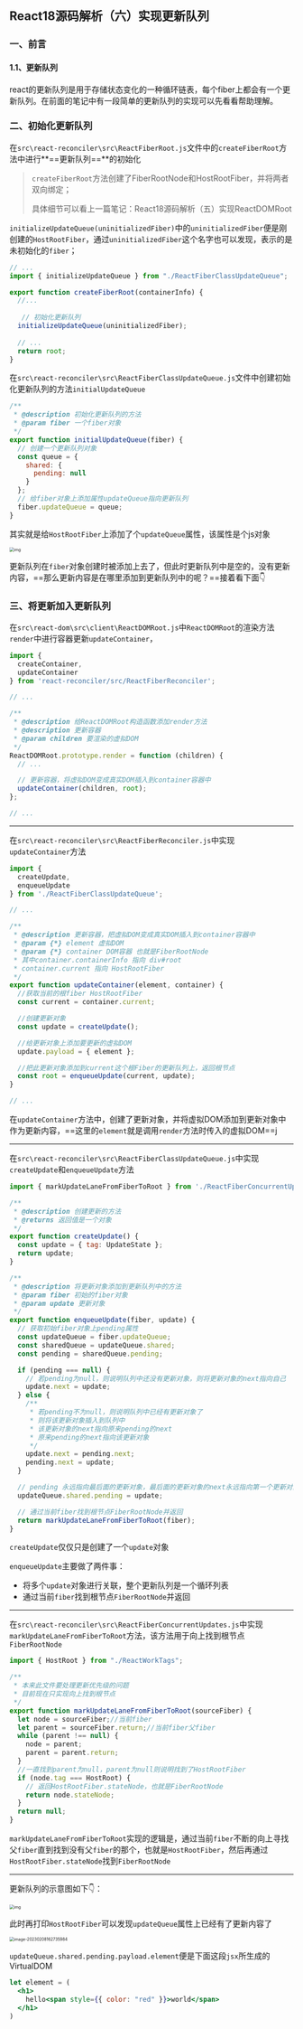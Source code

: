 ## React18源码解析（六）实现更新队列

### 一、前言

#### 1.1、更新队列

react的更新队列是用于存储状态变化的一种循环链表，每个fiber上都会有一个更新队列。在前面的笔记<!--React18源码解析（四）理解fiber-->中有一段简单的更新队列的实现可以先看看帮助理解。

### 二、初始化更新队列

在`src\react-reconciler\src\ReactFiberRoot.js`文件中的`createFiberRoot`方法中进行**==更新队列==**的初始化

> `createFiberRoot`方法创建了FiberRootNode和HostRootFiber，并将两者双向绑定；
>
> 具体细节可以看上一篇笔记：React18源码解析（五）实现ReactDOMRoot

 `initializeUpdateQueue(uninitializedFiber)`中的`uninitializedFiber`便是刚创建的`HostRootFiber`，通过`uninitializedFiber`这个名字也可以发现，表示的是未初始化的`fiber`；

```js
// ...
import { initializeUpdateQueue } from "./ReactFiberClassUpdateQueue";

export function createFiberRoot(containerInfo) {
  //...
  
   // 初始化更新队列
  initializeUpdateQueue(uninitializedFiber);
  
  // ...
  return root;
}

```

在`src\react-reconciler\src\ReactFiberClassUpdateQueue.js`文件中创建初始化更新队列的方法`initialUpdateQueue`

```js
/**
 * @description 初始化更新队列的方法
 * @param fiber 一个fiber对象
 */
export function initialUpdateQueue(fiber) {
  // 创建一个更新队列对象
  const queue = {
    shared: {
      pending: null
    }
  };
  // 给fiber对象上添加属性updateQueue指向更新队列
  fiber.updateQueue = queue;
}
```

其实就是给`HostRootFiber`上添加了个`updateQueue`属性，该属性是个js对象

<img src="https://raw.githubusercontent.com/wanglufei561/picture_repo/master/assets/initializeUpdateQueue_1664039386818.png" alt="img" style="zoom:50%;" />

更新队列在`fiber`对象创建时被添加上去了，但此时更新队列中是空的，没有更新内容，==那么更新内容是在哪里添加到更新队列中的呢？==接着看下面👇

### 三、将更新加入更新队列

在`src\react-dom\src\client\ReactDOMRoot.js`中`ReactDOMRoot`的渲染方法`render`中进行容器更新`updateContainer`，<!--初渲染也是一种容器更新，因为刚开始的容器中是空的-->

```js
import {
  createContainer,
  updateContainer
} from 'react-reconciler/src/ReactFiberReconciler';

// ...

/**
 * @description 给ReactDOMRoot构造函数添加render方法
 * @description 更新容器
 * @param children 要渲染的虚拟DOM
 */
ReactDOMRoot.prototype.render = function (children) {
  // ...

  // 更新容器，将虚拟DOM变成真实DOM插入到container容器中
  updateContainer(children, root);
};

// ...
```

------

在`src\react-reconciler\src\ReactFiberReconciler.js`中实现`updateContainer`方法

```js
import {
  createUpdate,
  enqueueUpdate
} from './ReactFiberClassUpdateQueue';

// ... 

/**
 * @description 更新容器，把虚拟DOM变成真实DOM插入到container容器中
 * @param {*} element 虚拟DOM
 * @param {*} container DOM容器 也就是FiberRootNode
 * 其中container.containerInfo 指向 div#root
 * container.current 指向 HostRootFiber
 */
export function updateContainer(element, container) {
  //获取当前的根fiber HostRootFiber
  const current = container.current;

  //创建更新对象
  const update = createUpdate();

  //给更新对象上添加要更新的虚拟DOM
  update.payload = { element };

  //把此更新对象添加到current这个根Fiber的更新队列上，返回根节点
  const root = enqueueUpdate(current, update);
}

// ...
```

在`updateContainer`方法中，创建了更新对象，并将虚拟DOM添加到更新对象中作为更新内容，==这里的`element`就是调用`render`方法时传入的虚拟DOM==j<!--一般情况下，render方法传入的虚拟DOM就是整个应用的虚拟DOM树-->

------

在`src\react-reconciler\src\ReactFiberClassUpdateQueue.js`中实现`createUpdate`和`enqueueUpdate`方法

```js
import { markUpdateLaneFromFiberToRoot } from './ReactFiberConcurrentUpdates';

/**
 * @description 创建更新的方法
 * @returns 返回值是一个对象
 */
export function createUpdate() {
  const update = { tag: UpdateState };
  return update;
}

/**
 * @description 将更新对象添加到更新队列中的方法
 * @param fiber 初始的fiber对象
 * @param update 更新对象
 */
export function enqueueUpdate(fiber, update) {
  // 获取初始fiber对象上pending属性
  const updateQueue = fiber.updateQueue;
  const sharedQueue = updateQueue.shared;
  const pending = sharedQueue.pending;

  if (pending === null) {
    // 若pending为null，则说明队列中还没有更新对象，则将更新对象的next指向自己
    update.next = update;
  } else {
    /**
     * 若pending不为null，则说明队列中已经有更新对象了
     * 则将该更新对象插入到队列中
     * 该更新对象的next指向原来pending的next
     * 原来pending的next指向该更新对象
     */
    update.next = pending.next;
    pending.next = update;
  }

  // pending 永远指向最后面的更新对象，最后面的更新对象的next永远指向第一个更新对象
  updateQueue.shared.pending = update;

  // 通过当前fiber找到根节点FiberRootNode并返回
  return markUpdateLaneFromFiberToRoot(fiber);
}
```

`createUpdate`仅仅只是创建了一个`update`对象

`enqueueUpdate`主要做了两件事：

- 将多个`update`对象进行关联，整个更新队列是一个循环列表<!--关于循环列表的笔记在04、理解fiber这篇笔记中有记录-->
- 通过当前`fiber`找到根节点`FiberRootNode`并返回

------

在`src\react-reconciler\src\ReactFiberConcurrentUpdates.js`中实现`markUpdateLaneFromFiberToRoot`方法，该方法用于向上找到根节点`FiberRootNode`

```js
import { HostRoot } from "./ReactWorkTags";

/**
 * 本来此文件要处理更新优先级的问题
 * 目前现在只实现向上找到根节点
 */
export function markUpdateLaneFromFiberToRoot(sourceFiber) {
  let node = sourceFiber;//当前fiber
  let parent = sourceFiber.return;//当前fiber父fiber
  while (parent !== null) {
    node = parent;
    parent = parent.return;
  }
  //一直找到parent为null，parent为null则说明找到了HostRootFiber
  if (node.tag === HostRoot) {
    // 返回HostRootFiber.stateNode，也就是FiberRootNode
    return node.stateNode;
  }
  return null;
}
```

`markUpdateLaneFromFiberToRoot`实现的逻辑是，通过当前`fiber`不断的向上寻找父`fiber`直到找到没有父`fiber`的那个，也就是`HostRootFiber`，然后再通过`HostRootFiber.stateNode`找到`FiberRootNode`<!--对比着fiber树的示意图一看便知-->

------

更新队列的示意图如下👇：

<img src="https://raw.githubusercontent.com/wanglufei561/picture_repo/master/assets/queuepending_1644750048819.png" alt="img" style="zoom:50%;" />

此时再打印`HostRootFiber`可以发现`updateQueue`属性上已经有了更新内容了

<img src="https://raw.githubusercontent.com/wanglufei561/picture_repo/master/assets/image-20230208162735984.png" alt="image-20230208162735984" style="zoom:50%;" />

`updateQueue.shared.pending.payload.element`便是下面这段`jsx`所生成的VirtualDOM

```jsx
let element = (
  <h1>
    hello<span style={{ color: "red" }}>world</span>
  </h1>
)
```


